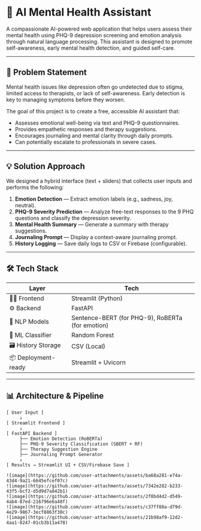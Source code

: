 # 🧠 AI Mental Health Assistant

A compassionate AI-powered web application that helps users assess their mental health using PHQ-9 depression screening and emotion analysis through natural language processing. This assistant is designed to promote self-awareness, early mental health detection, and guided self-care.

---

## 🧩 Problem Statement

Mental health issues like depression often go undetected due to stigma, limited access to therapists, or lack of self-awareness. Early detection is key to managing symptoms before they worsen.

The goal of this project is to create a free, accessible AI assistant that:
- Assesses emotional well-being via text and PHQ-9 questionnaires.
- Provides empathetic responses and therapy suggestions.
- Encourages journaling and mental clarity through daily prompts.
- Can potentially escalate to professionals in severe cases.

---

## 💡 Solution Approach

We designed a hybrid interface (text + sliders) that collects user inputs and performs the following:

1. **Emotion Detection** — Extract emotion labels (e.g., sadness, joy, neutral).
2. **PHQ-9 Severity Prediction** — Analyze free-text responses to the 9 PHQ questions and classify the depression severity.
3. **Mental Health Summary** — Generate a summary with therapy suggestions.
4. **Journaling Prompt** — Display a context-aware journaling prompt.
5. **History Logging** — Save daily logs to CSV or Firebase (configurable).

---

## 🛠️ Tech Stack

| Layer | Tech |
|-------|------|
| 👩‍💻 Frontend | Streamlit (Python) |
| ⚙️ Backend | FastAPI |
| 🧠 NLP Models | Sentence-BERT (for PHQ-9), RoBERTa (for emotion) |
| 🧪 ML Classifier | Random Forest |
| 🗃️ History Storage | CSV (Local) |
| 📦 Deployment-ready | Streamlit + Uvicorn |

---

## 📊 Architecture & Pipeline

```text
[ User Input ]
     ↓
[ Streamlit Frontend ]
     ↓
[ FastAPI Backend ]
     ├── Emotion Detection (RoBERTa)
     ├── PHQ-9 Severity Classification (SBERT + RF)
     ├── Therapy Suggestion Engine
     ├── Journaling Prompt Generator
     ↓
[ Results → Streamlit UI + CSV/Firebase Save ]

![image](https://github.com/user-attachments/assets/ba68a281-e74a-43d4-9a21-6645efcef07c)
![image](https://github.com/user-attachments/assets/7342e282-b233-43f5-bcf2-d5d9d7a842b1)
![image](https://github.com/user-attachments/assets/2f0bd4d2-d549-4ab4-87ed-216796e6a48f)
![image](https://github.com/user-attachments/assets/c37ff88a-d79d-4e29-9867-3ecf8863f30c)
![image](https://github.com/user-attachments/assets/21b98af9-12d2-4aa1-8247-01cb3b11a478)





